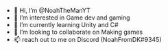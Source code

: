 - 👋 Hi, I’m @NoahTheManYT
- 👀 I’m interested in Game dev and gaming
- 🌱 I’m currently learning Unity and C#
- 💞️ I’m looking to collaborate on Making games 
- 📫 reach out to me on Discord (NoahFromDK#9345)

<!---
NoahTheManYT/NoahTheManYT is a ✨ special ✨ repository because its `README.md` (this file) appears on your GitHub profile.
You can click the Preview link to take a look at your changes.
--->

